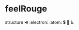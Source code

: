 # feelRouge
structure
:play_or_pause_button:
:electron:
:atom:
:heavy_dollar_sign:
:potable_water:
:wheelchair:

